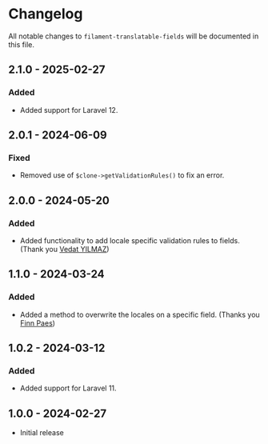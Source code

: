 # Changelog

All notable changes to `filament-translatable-fields` will be documented in this file.

## 2.1.0 - 2025-02-27

### Added

- Added support for Laravel 12.

## 2.0.1 - 2024-06-09

### Fixed

- Removed use of `$clone->getValidationRules()` to fix an error.

## 2.0.0 - 2024-05-20

### Added

- Added functionality to add locale specific validation rules to fields. (Thank you [Vedat YILMAZ](https://github.com/vedatyilmaz))

## 1.1.0 - 2024-03-24

### Added

- Added a method to overwrite the locales on a specific field. (Thanks you [Finn Paes](https://github.com/FinnPaes))

## 1.0.2 - 2024-03-12

### Added

- Added support for Laravel 11.

## 1.0.0 - 2024-02-27

- Initial release
